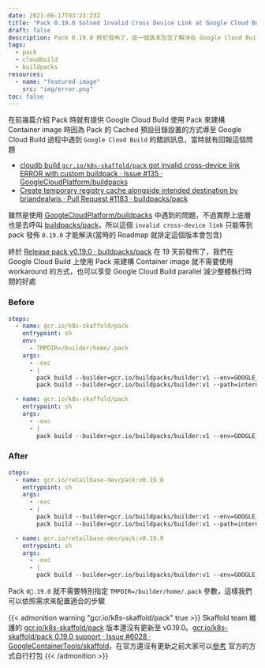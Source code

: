 ```yaml
---
date: 2021-06-17T03:23:23Z
title: "Pack 0.19.0 Solved Invalid Cross Device Link at Google Cloud Build"
draft: false
description: Pack 0.19.0 終於發佈了，這一個版本包含了解決在 Google Cloud Build 上執行 Pack 會遇到 Invalid Cross Device Link 的錯誤。這篇文章詳細說明了遇到的問題、回報 Issue 及解決的方式
tags:
  - pack
  - cloudbuild
  - buildpacks
resources:
  - name: "featured-image"
    src: "img/error.png"
toc: false
---
```


<!--more-->

在前幾篇介紹 Pack 時就有提供 Google Cloud Build 使用 Pack 來建構 Container image 時因為 Pack 的 Cached 預設目錄設置的方式導至 Google Cloud Build 過程中遇到 `Google Cloud Build` 的錯誤訊息，當時就有回報這個問題

- [cloudb build `gcr.io/k8s-skaffold/pack` got invalid cross-device link ERROR with custom buildpack · Issue #135 · GoogleCloudPlatform/buildpacks](https://github.com/GoogleCloudPlatform/buildpacks/issues/135)
- [Create temporary registry cache alongside intended destination by briandealwis · Pull Request #1183 · buildpacks/pack](https://github.com/buildpacks/pack/pull/1183)

雖然是使用 [GoogleCloudPlatform/buildpacks](https://github.com/GoogleCloudPlatform/buildpacks) 中遇到的問題，不過實際上底層也是去呼叫 [buildpacks/pack](https://github.com/buildpacks/pack)，所以這個 `invalid cross-device link` 只能等到 pack 發佈 `0.19.0` 才能解決(當時的 Roadmap 就排定這個版本會包含)

終於 [Release pack v0.19.0 · buildpacks/pack](https://github.com/buildpacks/pack/releases/tag/v0.19.0) 在 19 天前發佈了，我們在 Google Cloud Build 上使用 Pack 來建構 Container image 就不需要使用 workaround 的方式，也可以享受 Google Cloud Build parallel 減少整體執行時間的好處

### Before

```yaml
steps:
  - name: gcr.io/k8s-skaffold/pack
    entrypoint: sh
    env:
      - TMPDIR=/builder/home/.pack
    args:
      - -exc
      - |
        pack build --builder=gcr.io/buildpacks/builder:v1 --env=GOOGLE_BUILDABLE=cmd/streamsvc/main.go --descriptor=project-asset.toml 100
        pack build --builder=gcr.io/buildpacks/builder:v1 --path=internal/app/apitest 101

  - name: gcr.io/k8s-skaffold/pack
    entrypoint: sh
    args:
      - -exc
      - |
        pack build --builder=gcr.io/buildpacks/builder:v1 --env=GOOGLE_BUILDABLE=cmd/ws/main.go --descriptor=project-default.toml 200
```

### After

```yaml
steps:
  - name: gcr.io/retailbase-dev/pack:v0.19.0
    entrypoint: sh
    args:
      - -exc
      - |
        pack build --builder=gcr.io/buildpacks/builder:v1 --env=GOOGLE_BUILDABLE=cmd/streamsvc/main.go --descriptor=project-asset.toml 100
        pack build --builder=gcr.io/buildpacks/builder:v1 --path=internal/app/apitest 101

  - name: gcr.io/retailbase-dev/pack:v0.19.0
    entrypoint: sh
    args:
      - -exc
      - |
        pack build --builder=gcr.io/buildpacks/builder:v1 --env=GOOGLE_BUILDABLE=cmd/ws/main.go --descriptor=project-default.toml 200
```

Pack `0.19.0` 就不需要特別指定 `TMPDIR=/builder/home/.pack` 參數，這樣我們可以依照需求來配置適合的步驟

{{< admonition warning "gcr.io/k8s-skaffold/pack" true >}}
Skaffold team 維護的 [gcr.io/k8s-skaffold/pack](https://console.cloud.google.com/gcr/images/k8s-skaffold/GLOBAL/pack?gcrImageListsize=30) 版本還沒有更新至 v0.19.0。[gcr.io/k8s-skaffold/pack 0.19.0 support · Issue #6028 · GoogleContainerTools/skaffold](https://github.com/GoogleContainerTools/skaffold/issues/6028)，在官方還沒有更新之前大家可以[參考](https://github.com/GoogleContainerTools/skaffold/blob/master/deploy/buildpacks/publish.sh) 官方的方式自行打包
{{< /admonition >}}